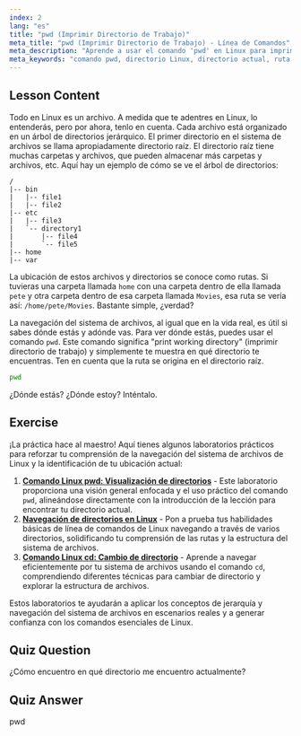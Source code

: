 ```yaml
---
index: 2
lang: "es"
title: "pwd (Imprimir Directorio de Trabajo)"
meta_title: "pwd (Imprimir Directorio de Trabajo) - Línea de Comandos"
meta_description: "Aprende a usar el comando 'pwd' en Linux para imprimir tu directorio de trabajo actual. Comprende las rutas del sistema de archivos de Linux y la navegación para principiantes."
meta_keywords: "comando pwd, directorio Linux, directorio actual, ruta Linux, tutorial Linux, Linux para principiantes, guía Linux"
---
```


## Lesson Content

Todo en Linux es un archivo. A medida que te adentres en Linux, lo entenderás, pero por ahora, tenlo en cuenta. Cada archivo está organizado en un árbol de directorios jerárquico. El primer directorio en el sistema de archivos se llama apropiadamente directorio raíz. El directorio raíz tiene muchas carpetas y archivos, que pueden almacenar más carpetas y archivos, etc. Aquí hay un ejemplo de cómo se ve el árbol de directorios:

```plaintext
/
|-- bin
|   |-- file1
|   |-- file2
|-- etc
|   |-- file3
|   `-- directory1
|       |-- file4
|       `-- file5
|-- home
|-- var
```

La ubicación de estos archivos y directorios se conoce como rutas. Si tuvieras una carpeta llamada `home` con una carpeta dentro de ella llamada `pete` y otra carpeta dentro de esa carpeta llamada `Movies`, esa ruta se vería así: `/home/pete/Movies`. Bastante simple, ¿verdad?

La navegación del sistema de archivos, al igual que en la vida real, es útil si sabes dónde estás y adónde vas. Para ver dónde estás, puedes usar el comando `pwd`. Este comando significa "print working directory" (imprimir directorio de trabajo) y simplemente te muestra en qué directorio te encuentras. Ten en cuenta que la ruta se origina en el directorio raíz.

```bash
pwd
```

¿Dónde estás? ¿Dónde estoy? Inténtalo.

## Exercise

¡La práctica hace al maestro! Aquí tienes algunos laboratorios prácticos para reforzar tu comprensión de la navegación del sistema de archivos de Linux y la identificación de tu ubicación actual:

1. **[Comando Linux pwd: Visualización de directorios](https://labex.io/es/labs/linux-linux-pwd-command-directory-displaying-209734)** - Este laboratorio proporciona una visión general enfocada y el uso práctico del comando `pwd`, alineándose directamente con la introducción de la lección para encontrar tu directorio actual.
2. **[Navegación de directorios en Linux](https://labex.io/es/labs/linux-directory-navigation-387844)** - Pon a prueba tus habilidades básicas de línea de comandos de Linux navegando a través de varios directorios, solidificando tu comprensión de las rutas y la estructura del sistema de archivos.
3. **[Comando Linux cd: Cambio de directorio](https://labex.io/es/labs/linux-linux-cd-command-directory-changing-209733)** - Aprende a navegar eficientemente por tu sistema de archivos usando el comando `cd`, comprendiendo diferentes técnicas para cambiar de directorio y explorar la estructura de archivos.

Estos laboratorios te ayudarán a aplicar los conceptos de jerarquía y navegación del sistema de archivos en escenarios reales y a generar confianza con los comandos esenciales de Linux.

## Quiz Question

¿Cómo encuentro en qué directorio me encuentro actualmente?

## Quiz Answer

pwd
